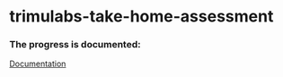 # trimulabs-take-home-assessment
### The progress is documented:
[Documentation](https://docs.google.com/document/d/1UPZrFRLWdAirrV3ua1Ru1Q9Iu73F4AmGFvAaS2vjZ08/edit?usp=sharing)

